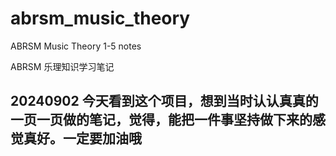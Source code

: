 # abrsm_music_theory

ABRSM Music Theory 1-5 notes

ABRSM 乐理知识学习笔记


## 20240902 今天看到这个项目，想到当时认认真真的一页一页做的笔记，觉得，能把一件事坚持做下来的感觉真好。一定要加油哦
